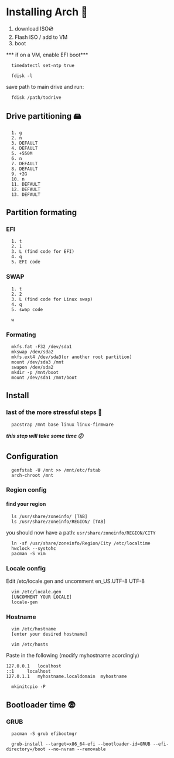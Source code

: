 # Installing Arch 🐧
  1. download ISO💿
  2. Flash ISO / add to VM
  3. boot

*** if on a VM, enable EFI boot***

```
  timedatectl set-ntp true
```

```
  fdisk -l
```
save path to main drive and run:
```
  fdisk /path/todrive
```
## Drive partitioning 🖴
```
  1. g
  2. n
  3. DEFAULT
  4. DEFAULT
  5. +550M
  6. n
  7. DEFAULT
  8. DEFAULT
  9. +2G
  10. n
  11. DEFAULT
  12. DEFAULT
  13. DEFAULT  
```
## Partition formating
### EFI
```
  1. t
  2. 1
  3. L (find code for EFI)
  4. q
  5. EFI code
```
### SWAP
```
  1. t
  2. 2
  3. L (find code for Linux swap)
  4. q
  5. swap code
```

```
  w
```
### Formating
```
  mkfs.fat -F32 /dev/sda1
  mkswap /dev/sda2
  mkfs.ext4 /dev/sda3(or another root partition)
  mount /dev/sda3 /mnt
  swapon /dev/sda2  
  mkdir -p /mnt/boot
  mount /dev/sda1 /mnt/boot
```

## Install 
### last of the more stressful steps 🎉
```
  pacstrap /mnt base linux linux-firmware
```
***this step will take some time 🕖***

## Configuration
```
  genfstab -U /mnt >> /mnt/etc/fstab
  arch-chroot /mnt
```
### Region config
#### find your region
```
  ls /usr/share/zoneinfo/ [TAB]
  ls /usr/share/zoneinfo/REGION/ [TAB]
```
you should now have a path: `usr/share/zoneinfo/REGION/CITY`
```
  ln -sf /usr/share/zoneinfo/Region/City /etc/localtime
  hwclock --systohc
  pacman -S vim
```

### Locale config
Edit /etc/locale.gen and uncomment en_US.UTF-8 UTF-8
```
  vim /etc/locale.gen
  [UNCOMMENT YOUR LOCALE]
  locale-gen
```

### Hostname
```
  vim /etc/hostname
  [enter your desired hostname]
```

```
  vim /etc/hosts
```
Paste in the following (modify myhostname acordingly)
```
127.0.0.1	localhost
::1		localhost
127.0.1.1	myhostname.localdomain	myhostname
```

```
  mkinitcpio -P
```

## Bootloader time 😨
### GRUB
```
  pacman -S grub efibootmgr
```

```
  grub-install --target=x86_64-efi --bootloader-id=GRUB --efi-directory=/boot --no-nvram --removable
```

